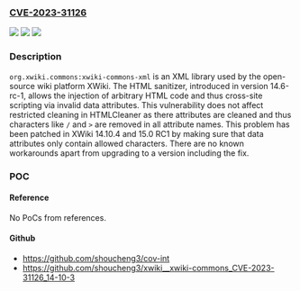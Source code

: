### [CVE-2023-31126](https://cve.mitre.org/cgi-bin/cvename.cgi?name=CVE-2023-31126)
![](https://img.shields.io/static/v1?label=Product&message=xwiki-commons&color=blue)
![](https://img.shields.io/static/v1?label=Version&message=%3E%3D%2014.6-rc-1%2C%20%3C%2014.10.4%20&color=brightgreen)
![](https://img.shields.io/static/v1?label=Vulnerability&message=CWE-86%3A%20Improper%20Neutralization%20of%20Invalid%20Characters%20in%20Identifiers%20in%20Web%20Pages&color=brightgreen)

### Description

`org.xwiki.commons:xwiki-commons-xml` is an XML library used by the open-source wiki platform XWiki. The HTML sanitizer, introduced in version 14.6-rc-1, allows the injection of arbitrary HTML code and thus cross-site scripting via invalid data attributes. This vulnerability does not affect restricted cleaning in HTMLCleaner as there attributes are cleaned and thus characters like `/` and `>` are removed in all attribute names. This problem has been patched in XWiki 14.10.4 and 15.0 RC1 by making sure that data attributes only contain allowed characters. There are no known workarounds apart from upgrading to a version including the fix.

### POC

#### Reference
No PoCs from references.

#### Github
- https://github.com/shoucheng3/cov-int
- https://github.com/shoucheng3/xwiki__xwiki-commons_CVE-2023-31126_14-10-3

